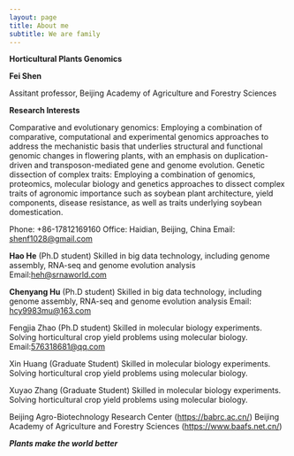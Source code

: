 ```yaml
---
layout: page
title: About me
subtitle: We are family
---
```


**Horticultural Plants Genomics** 


**Fei Shen** 

Assitant professor, Beijing Academy of Agriculture and Forestry Sciences

**Research Interests**

Comparative and evolutionary genomics:  Employing a combination of comparative, computational and experimental genomics approaches to address the mechanistic basis that underlies structural and functional genomic changes in flowering plants, with an emphasis on duplication-driven and transposon-mediated gene and genome evolution.
Genetic dissection of complex traits: Employing a combination of genomics, proteomics, molecular biology and genetics approaches to dissect complex traits of agronomic importance such as soybean plant architecture, yield components, disease resistance, as well as traits underlying soybean domestication.

Phone: +86-17812169160
Office: Haidian, Beijing, China
Email: shenf1028@gmail.com 

**Hao He** (Ph.D student) 
Skilled in big data technology, including genome assembly, RNA-seq and genome evolution analysis
Email:heh@srnaworld.com

**Chenyang Hu** (Ph.D student) 
Skilled in big data technology, including genome assembly, RNA-seq and genome evolution analysis
Email: hcy9983mu@163.com

Fengjia Zhao (Ph.D student)
  Skilled in molecular biology experiments. 
  Solving horticultural crop yield problems using molecular biology.
  Email:576318681@qq.com
 
Xin Huang (Graduate Student) 
  Skilled in molecular biology experiments. 
  Solving horticultural crop yield problems using molecular biology.
  
Xuyao Zhang (Graduate Student) 
  Skilled in molecular biology experiments. 
  Solving horticultural crop yield problems using molecular biology.

Beijing Agro-Biotechnology Research Center (https://babrc.ac.cn/)
Beijing Academy of Agriculture and Forestry Sciences (https://www.baafs.net.cn/)




***Plants make the world better*** 









